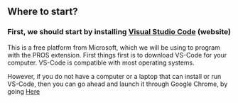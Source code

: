 ## Where to start?

### First, we should start by installing [Visual Studio Code](https://code.visualstudio.com/) (website) 
This is a free platform from Microsoft, which we will be using to program with the PROS extension. First things first is to download VS-Code for your computer. VS-Code is compatible with most operating systems. 

However, if you do not have a computer or a laptop that can install or run VS-Code, then you can go ahead and launch it through Google Chrome, by going [Here](https://vscode.dev/)
